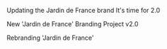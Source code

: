 Updating the Jardin de France brand
It's time for 2.0

New 'Jardin de France' Branding Project
v2.0

Rebranding 'Jardin de France'